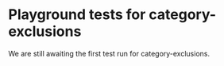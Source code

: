 # Playground tests for category-exclusions
We are still awaiting the first test run for category-exclusions.
